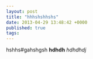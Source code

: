 ```yaml
---
layout: post
title: "hhhshshhshs"
date: 2013-04-29 13:48:42 +0000
published: true
tags:
---
```

hshhs#gahshgsh
**hdhdh**
*hdhdhdj*